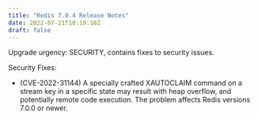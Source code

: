 ```yaml
---
title: "Redis 7.0.4 Release Notes"
date: 2022-07-21T10:19:18Z
draft: false
---
```


Upgrade urgency: SECURITY, contains fixes to security issues.

Security Fixes:

*   (CVE-2022-31144) A specially crafted XAUTOCLAIM command on a stream
    key in a specific state may result with heap overflow, and potentially
    remote code execution. The problem affects Redis versions 7.0.0 or newer.